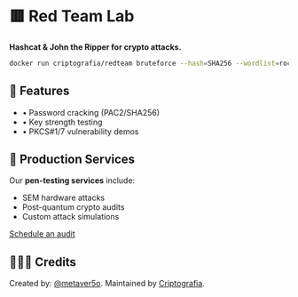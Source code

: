 # 🟥 Red Team Lab
**Hashcat & John the Ripper for crypto attacks.**

```bash
docker run criptografia/redteam bruteforce --hash=SHA256 --wordlist=rockyou.txt
```

## 🔏 Features
- • Password cracking (PAC2/SHA256)
- • Key strength testing
- • PKCS#1/7 vulnerability demos

## 📝 Production Services
Our **pen-testing services** include:
- SEM hardware attacks
- Post-quantum crypto audits
- Custom attack simulations

[Schedule an audit](https://criptografia.app/)

## 🧑‍🤝‍🧑 Credits
Created by: [@metaver5o](https://github.com/metaver5o). Maintained by [Criptografia](https://criptografia.app).
